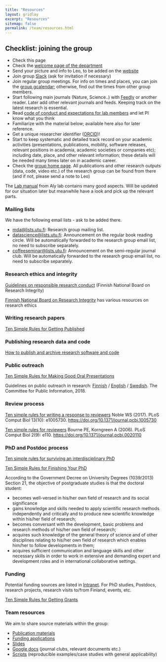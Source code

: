 ```yaml
---
title: "Resources"
layout: gridlay
excerpt: "Resources"
sitemap: false
permalink: /team/resources.html
---
```



## Checklist: joining the group

- Check this page
- Check the [welcome page of the department](https://tech.utu.fi/en/staff-welcome-info/?post_password=t39vmqubo3vj39hymjf)
- Send your picture and info to Leo, to be added on the [website](team/)
- Join group [Slack](https://sdacrew.slack.com) (ask for invitation if necessary)
- Join regular group meetings. For info on times and places, you can join the [group gcalendar](https://calendar.google.com/calendar/embed?src=88i752i5rd0m16rduatss6o4uk%40group.calendar.google.com&ctz=Europe%2FBrussels); otherwise, find out the times from other group members.
- Start following main journals (Nature, Science..) with [Feedly](http://feedly.com) or another reader. Later add other relevant journals and feeds. Keeping track on the latest research is essential.
- Read [code of conduct and expectations for lab members](../team/expectations) and let PI know what you think
- Familiarize with the material below; available here also for later reference.
- Get a unique researcher identifier ([ORCID](https://orcid.org/))!
- Start to keep systematic and detailed track record on your academic activities (presentations, publications, mobility, software releases, relevant positions in academia, academic societies or companies etc); including date, place, and other relevant information; these details will be needed many times later on in academic career.
- Check the [group home page](http://www.iki.fi/Leo.Lahti). All publications and other research outputs (data, code, video etc.) of the research group can be found from there (and if not, please send a note to Leo)


The [Lab manual](https://github.com/openresearchlabs/labmanual) from Aly lab contains many good aspects. Will be updated for our situation later but meanwhile have a look and pick up the relevant parts.

### Mailing lists

We have the following email lists - ask to be added there.

 * [mda@lists.utu.fi](https://lists.utu.fi/mailman/listinfo/datascience): Research group mailing list. 
 * [datascience@lists.utu.fi](https://lists.utu.fi/mailman/listinfo/datascience): Announcement on the regular book reading circle. Will be automatically forwarded to the research group email list, no need to subscribe separately.
 * [coffeeseminar@lists.utu.fi](https://lists.utu.fi/mailman/listinfo/datascience): Announcement on the semi-regular journal club. Will be automatically forwarded to the research group email list, no need to subscribe separately.



### Research ethics and integrity

[Guidelines on responsible research conduct](http://www.tenk.fi/en/responsible-conduct-of-research) (Finnish National Board on Research Integrity)

[Finnish National Board on Research Integrity](http://www.tenk.fi/) has various resources on research ethics


### Writing research papers

[Ten Simple Rules for Getting Published](http://journals.plos.org/ploscompbiol/article?id=10.1371/journal.pcbi.0010057)


### Publishing research data and code

[How to publish and archive research software and code](publishing_code.md)


### Public outreach

[Ten Simple Rules for Making Good Oral Presentations](http://journals.plos.org/ploscompbiol/article?id=10.1371/journal.pcbi.0030077)

Guidelines on public outreach in research: [Finnish](http://www.tjnk.fi/sites/tjnk.fi/files/tiedeviestinnan_suositukset_2018.pdf) / [English](http://www.tjnk.fi/sites/tjnk.fi/files/recom_scicommunication_2018.pdf) / [Swedish](http://www.tjnk.fi/sites/tjnk.fi/files/rekom_vetensskapkommunikation_2018.pdf). The Committee for Public Information, 2018.


### Review process 

[Ten simple rules for writing a response to reviewers](http://journals.plos.org/ploscompbiol/article?id=10.1371/journal.pcbi.1005730) Noble WS (2017). PLoS Comput Biol 13(10): e1005730. https://doi.org/10.1371/journal.pcbi.1005730

[Ten simple rules for reviewers](http://journals.plos.org/ploscompbiol/article?id=10.1371/journal.pcbi.0020110) Bourne PE, Korngreen A (2006). PLoS Comput Biol 2(9): e110. https://doi.org/10.1371/journal.pcbi.0020110


### PhD and Postdoc process

[Ten simple rules for surviving an interdisciplinary PhD](https://doi.org/10.1371/journal.pcbi.1005512)

[Ten Simple Rules for Finishing Your PhD](https://doi.org/10.1371/journal.pcbi.1003954)

According to the Government Decree on University Degrees (1039/2013) Section 21, the objective of postgraduate studies is that the doctoral student:

 * becomes well-versed in his/her own field of research and its social significance
 * gains knowledge and skills needed to apply scientific research methods
independently and critically and to produce new scientific knowledge within his/her field of research;
 * becomes conversant with the development, basic problems and research methods
of his/her own field of research;
 * acquires such knowledge of the general theory of science and of other disciplines relating to his/her own field of research which enables him/her to follow
developments in them;
 * acquires sufficient communication and language skills and other necessary skills in order to work in extensive and demanding expert and development roles and in international collaborative settings.


### Funding

Potential funding sources are listed in [Intranet](https://gitlab.utu.fi/opencomp/funding/funding_sources). For PhD studies, Postdocs, research projects, research visits to/from Finland, events, etc.

[Ten Simple Rules for Getting Grants](http://journals.plos.org/ploscompbiol/article?id=10.1371/journal.pcbi.0020012)


### Team resources

We aim to share source materials within the group:

- [Publication materials](https://gitlab.utu.fi/opencomp/publications)
- [Funding applications](https://gitlab.utu.fi/opencomp/funding)
- [Slides](https://gitlab.utu.fi/opencomp/slides)
- [Google docs](https://drive.google.com/drive/u/0/folders/18wqW0Aa6ny1gKkS7UyXbHBfRw1urPyc-?ths=true) (journal clubs, relevant documents etc.)
- [Scripts](https://gitlab.com/openresearchlabs/scripts) (reproducible examples/case studies with general applicability)